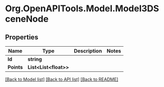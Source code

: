 # Org.OpenAPITools.Model.Model3DSceneNode
## Properties

Name | Type | Description | Notes
------------ | ------------- | ------------- | -------------
**Id** | **string** |  | 
**Points** | **List&lt;List&lt;float&gt;&gt;** |  | 

[[Back to Model list]](../README.md#documentation-for-models) [[Back to API list]](../README.md#documentation-for-api-endpoints) [[Back to README]](../README.md)

